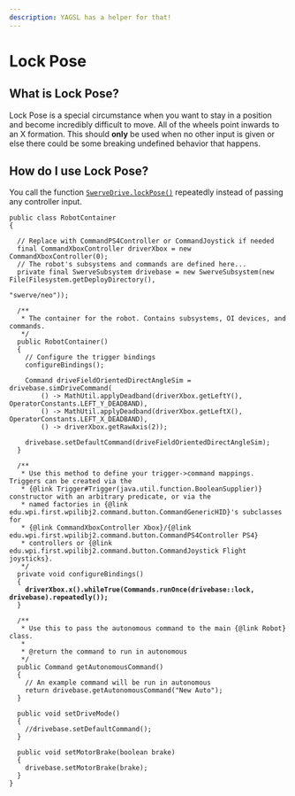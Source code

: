 ```yaml
---
description: YAGSL has a helper for that!
---
```


# Lock Pose

## What is Lock Pose?

Lock Pose is a special circumstance when you want to stay in a position and become incredibly difficult to move. All of the wheels point inwards to an X formation. This should **only** be used when no other input is given or else there could be some breaking undefined behavior that happens.

## How do I use Lock Pose?

You call the function [`SwerveDrive.lockPose()`](https://broncbotz3481.github.io/YAGSL/swervelib/SwerveDrive.html#lockPose\(\)) repeatedly instead of passing any controller input.&#x20;

<pre class="language-java"><code class="lang-java">public class RobotContainer
{

  // Replace with CommandPS4Controller or CommandJoystick if needed
  final CommandXboxController driverXbox = new CommandXboxController(0);
  // The robot's subsystems and commands are defined here...
  private final SwerveSubsystem drivebase = new SwerveSubsystem(new File(Filesystem.getDeployDirectory(),
                                                                         "swerve/neo"));

  /**
   * The container for the robot. Contains subsystems, OI devices, and commands.
   */
  public RobotContainer()
  {
    // Configure the trigger bindings
    configureBindings();

    Command driveFieldOrientedDirectAngleSim = drivebase.simDriveCommand(
        () -> MathUtil.applyDeadband(driverXbox.getLeftY(), OperatorConstants.LEFT_Y_DEADBAND),
        () -> MathUtil.applyDeadband(driverXbox.getLeftX(), OperatorConstants.LEFT_X_DEADBAND),
        () -> driverXbox.getRawAxis(2));

    drivebase.setDefaultCommand(driveFieldOrientedDirectAngleSim);
  }

  /**
   * Use this method to define your trigger->command mappings. Triggers can be created via the
   * {@link Trigger#Trigger(java.util.function.BooleanSupplier)} constructor with an arbitrary predicate, or via the
   * named factories in {@link edu.wpi.first.wpilibj2.command.button.CommandGenericHID}'s subclasses for
   * {@link CommandXboxController Xbox}/{@link edu.wpi.first.wpilibj2.command.button.CommandPS4Controller PS4}
   * controllers or {@link edu.wpi.first.wpilibj2.command.button.CommandJoystick Flight joysticks}.
   */
  private void configureBindings()
  {
<strong>    driverXbox.x().whileTrue(Commands.runOnce(drivebase::lock, drivebase).repeatedly());
</strong>  }

  /**
   * Use this to pass the autonomous command to the main {@link Robot} class.
   *
   * @return the command to run in autonomous
   */
  public Command getAutonomousCommand()
  {
    // An example command will be run in autonomous
    return drivebase.getAutonomousCommand("New Auto");
  }

  public void setDriveMode()
  {
    //drivebase.setDefaultCommand();
  }

  public void setMotorBrake(boolean brake)
  {
    drivebase.setMotorBrake(brake);
  }
}

</code></pre>


